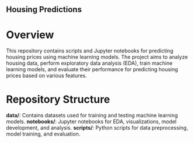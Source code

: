 ## Housing Predictions

 
# Overview
This repository contains scripts and Jupyter notebooks for predicting housing prices using machine learning models. The project aims to analyze housing data, perform exploratory data analysis (EDA), train machine learning models, and evaluate their performance for predicting housing prices based on various features.

# Repository Structure

**data/**: Contains datasets used for training and testing machine learning models.
**notebooks/**: Jupyter notebooks for EDA, visualizations, model development, and analysis.
**scripts/**: Python scripts for data preprocessing, model training, and evaluation.
